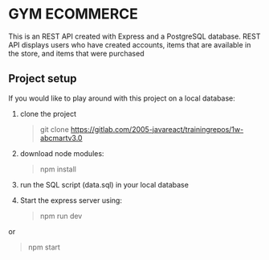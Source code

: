 # GYM ECOMMERCE

This is an REST API created with Express and a PostgreSQL database. REST API 
displays users who have created accounts, items that are available in the store,
and items that were purchased

## Project setup

If you would like to play around with this project on a local database:

1. clone the project

   > git clone https://gitlab.com/2005-javareact/trainingrepos/1w-abcmartv3.0

2. download node modules:

   > npm install

3. run the SQL script (data.sql) in your local database

4. Start the express server using:
   > npm run dev

or

> npm start
